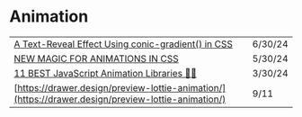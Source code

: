 # Animation

|                                                                                                                                          |         |
| ---------------------------------------------------------------------------------------------------------------------------------------- | ------- |
| [A Text-Reveal Effect Using conic-gradient() in CSS](https://frontendmasters.com/blog/text-reveal-with-conic-gradient/?ref=usepanda.com) | 6/30/24 |
| [NEW MAGIC FOR ANIMATIONS IN CSS](https://chasem.co/2024/05/css-animations/)                                                             | 5/30/24 |
| [11 BEST JavaScript Animation Libraries 🎨✨](https://dev.to/arjuncodess/11-best-javascript-animation-libraries-1hmc)                     | 3/30/24 |
| [https://drawer.design/preview-lottie-animation/](https://drawer.design/preview-lottie-animation/)                                       | 9/11    |
